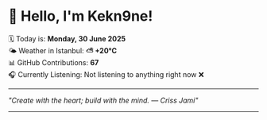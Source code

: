 # 👋 Hello, I'm Kekn9ne!

🗓️ Today is: **Monday, 30 June 2025**  
🌤️ Weather in Istanbul: **⛅️  +20°C**  
📊 GitHub Contributions: **67**  
🎧 Currently Listening: Not listening to anything right now ❌

---

_"Create with the heart; build with the mind. — *Criss Jami*"_

---
